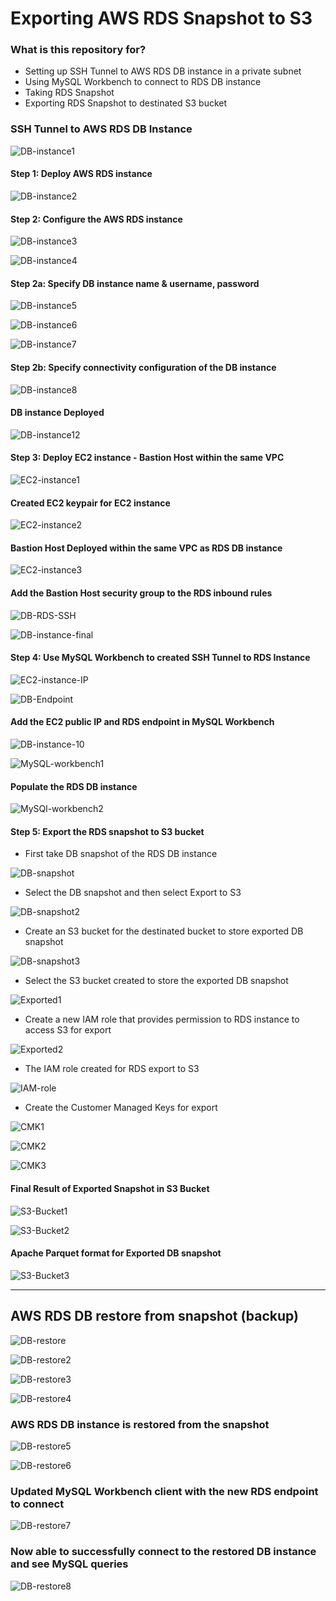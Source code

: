 # Exporting AWS RDS Snapshot to S3 #


### What is this repository for? ###

* Setting up SSH Tunnel to AWS RDS DB instance
in a private subnet
* Using MySQL Workbench to connect to RDS DB instance
* Taking RDS Snapshot
* Exporting RDS Snapshot to destinated S3 bucket

### SSH Tunnel to AWS RDS DB Instance ###

![DB-instance1](/img/DB_instance_Creation3.png)

#### Step 1: Deploy AWS RDS instance ####

![DB-instance2](/img/DB_instance_Creation.png)

#### Step 2: Configure the AWS RDS instance ####

![DB-instance3](/img/DB_instance_Creation2.png)

![DB-instance4](/img/DB_instance_Creation4.png)

#### Step 2a: Specify DB instance name & username, password ####

![DB-instance5](/img/DB_instance_Creation5.png)

![DB-instance6](/img/DB_instance_Creation6.png)

![DB-instance7](/img/DB_instance_Creation7.png)

#### Step 2b: Specify connectivity configuration of the DB instance ####

![DB-instance8](/img/DB_instance_Creation8.png)

#### DB instance Deployed ####

![DB-instance12](/img/DB_instance_Creation12.png)


#### Step 3: Deploy EC2 instance - Bastion Host within the same VPC ####

![EC2-instance1](/img/EC2-instance1.png)

#### Created EC2 keypair for EC2 instance ####

![EC2-instance2](/img/EC2-instance2.png)

#### Bastion Host Deployed within the same VPC as RDS DB instance ####

![EC2-instance3](/img/EC2-instance3.png)

#### Add the Bastion Host security group to the RDS inbound rules ####

![DB-RDS-SSH](/img/SSH-Tunnel.png)

![DB-instance-final](/img/DB_instance_Creation11.png)

#### Step 4: Use MySQL Workbench to created SSH Tunnel to RDS Instance ####


![EC2-instance-IP](/img/EC2-instance4.png)

![DB-Endpoint](/img/DB_instance_Creation9.png)

#### Add the EC2 public IP and RDS endpoint in MySQL Workbench ####

![DB-instance-10](/img/DB_instance_Creation10.png)

![MySQL-workbench1](/img/MySQLWorkbench2.png)

#### Populate the RDS DB instance ####

![MySQl-workbench2](/img/MySQLWorkbench3.png)

#### Step 5: Export the RDS snapshot to S3 bucket ####

* First take DB snapshot of the RDS DB instance

![DB-snapshot](/img/DB_instance_snapshot1.png)

* Select the DB snapshot and then select Export to S3

![DB-snapshot2](/img/DB_instance_snapshot2.png)

* Create an S3 bucket for the destinated bucket to store exported DB snapshot

![DB-snapshot3](/img/DB_instance_snapshot3.png)

* Select the S3 bucket created to store the exported DB snapshot

![Exported1](/img/Exports1.png)

* Create a new IAM role that provides permission to RDS instance to access S3 for export

![Exported2](/img/Exports2.png)

* The IAM role created for RDS export to S3

![IAM-role](/img/IAM_role_exports.png)

* Create the Customer Managed Keys for export

![CMK1](/img/KMS_Customer_Managed1.png)

![CMK2](/img/KMS_Customer_Managed2.png)

![CMK3](/img/KMS_Customer_Managed3.png)


#### Final Result of Exported Snapshot in S3 Bucket ####

![S3-Bucket1](/img/S3-bucket1.png)

![S3-Bucket2](/img/S3-bucket2.png)

#### Apache Parquet format for Exported DB snapshot ####

![S3-Bucket3](/img/S3-bucket3.png)

---------------------------------------------------------

## AWS RDS DB restore from snapshot (backup) ##

![DB-restore](/img/DB-restore1.png)

![DB-restore2](/img/DB-restore2.png)

![DB-restore3](/img/DB-restore3.png)

![DB-restore4](/img/DB-restore4.png)

### AWS RDS DB instance is restored from the snapshot ###

![DB-restore5](/img/DB-restore5.png)

![DB-restore6](/img/DB-restore6.png)

### Updated MySQL Workbench client with the new RDS endpoint to connect ###

![DB-restore7](/img/DB-restore7.png)

### Now able to successfully connect to the restored DB instance and see MySQL queries ###

![DB-restore8](/img/DB-restore8.png)
